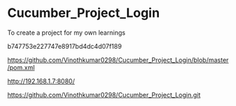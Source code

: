 # Cucumber_Project_Login
To create a project for my own learnings


b747753e227747e8917bd4dc4d07f189

https://github.com/Vinothkumar0298/Cucumber_Project_Login/blob/master/pom.xml

http://192.168.1.7:8080/

https://github.com/Vinothkumar0298/Cucumber_Project_Login.git

